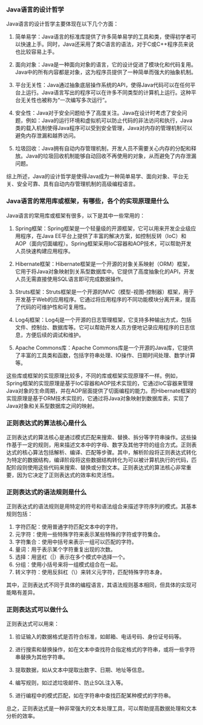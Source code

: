 
### Java语言的设计哲学

Java语言的设计哲学主要体现在以下几个方面：

1. 简单易学：Java语言的标准库提供了许多简单易学的工具和类，使得初学者可以快速上手。同时，Java还采用了类C语言的语法，对于C或C++程序员来说也比较容易上手。

2. 面向对象：Java是一种面向对象的语言，它的设计促进了模块化和代码复用。 Java中的所有内容都是对象，这为程序员提供了一种简单而强大的抽象机制。

3. 平台无关性：Java通过抽象底层操作系统的API，使得Java代码可以在任何平台上运行。Java语言写出的程序可以在许多不同类型的计算机上运行。这种平台无关性也被称为“一次编写多次运行”。

4. 安全性：Java对于安全问题给予了高度关注。Java在设计时考虑了安全问题，例如：Java的运行环境和虚拟机可以防止代码的非法访问和执行，Java类的载入机制使得Java程序可以受到安全管理，Java对内存的管理机制可以避免内存泄漏和越界访问。

5. 垃圾回收：Java拥有自动内存管理机制，开发人员不需要关心内存的分配和释放。Java的垃圾回收机制能够自动回收不再使用的对象，从而避免了内存泄漏问题。

综上所述，Java的设计哲学是使得Java成为一种简单易学、面向对象、平台无关、安全可靠、具有自动内存管理机制的高级编程语言。




### Java语言的常用库或框架，有哪些，各个的实现原理是什么

Java语言的常用库或框架有很多，以下是其中一些常用的：

1. Spring框架：Spring框架是一个轻量级的开源框架，它可以用来开发企业级应用程序，在Java EE平台上提供了丰富的解决方案，如控制反转（IoC）和AOP（面向切面编程）。Spring框架采用IoC容器和AOP技术，可以帮助开发人员快速构建应用程序。

2. Hibernate框架：Hibernate框架是一个开源的对象关系映射（ORM）框架，它用于将Java对象映射到关系型数据库中。它提供了高度抽象化的API，开发人员无需直接使用SQL语言即可完成数据操作。

3. Struts框架：Struts框架是一个开源的MVC（模型-视图-控制器）框架，用于开发基于Web的应用程序。它通过将应用程序的不同功能模块分离开来，提高了代码的可维护性和可复用性。

4. Log4j框架：Log4j是一个开源的日志管理框架，它支持多种输出方式，包括文件、控制台、数据库等。它可以帮助开发人员方便地记录应用程序的日志信息，方便后续的调试和维护。

5. Apache Commons库：Apache Commons库是一个开源的Java库，它提供了丰富的工具类和函数，包括字符串处理、IO操作、日期时间处理、数学计算等。

这些库或框架的实现原理比较多，不同的库或框架实现原理不一样。例如，Spring框架的实现原理是基于IoC容器和AOP技术实现的，它通过IoC容器来管理Java对象的生命周期，并在AOP层面提供了切面编程的能力。而Hibernate框架的实现原理是基于ORM技术实现的，它通过将Java对象映射到数据库表，实现了Java对象和关系型数据库之间的映射。




### 正则表达式的算法核心是什么

正则表达式的算法核心是通过模式匹配来搜索、替换、拆分等字符串操作。这些操作基于一定的规则，用来描述文本中的字母、数字及其他字符的组合方式。正则表达式的核心算法包括解析、编译、匹配等步骤。其中，解析阶段将正则表达式转化为特定的数据结构，编译阶段将这些数据结构转化为可以被计算机执行的代码，匹配阶段则使用这些代码来搜索、替换或分割文本。正则表达式的算法核心非常重要，因为它决定了正则表达式的效率和灵活性。




### 正则表达式的语法规则是什么

正则表达式的语法规则是用特定的符号和语法组合来描述字符序列的模式。其基本规则包括：

1. 字符匹配：使用普通字符匹配文本中的字符。
2. 元字符：使用一些特殊字符来表示某些特殊的字符或字符集合。
3. 字符集合：使用中括号来表示一组可以匹配的字符。
4. 量词：用于表示某个字符重复出现的次数。
5. 选择：用竖杠（|）表示在多个模式中选择一个。
6. 分组：使用小括号来将一组模式组合在一起。
7. 转义字符：使用反斜杠（\）来转义元字符，匹配特殊字符本身。

其中，正则表达式不同于具体的编程语言，其语法规则基本相同，但具体的实现可能略有差异。




### 正则表达式可以做什么

正则表达式可以用来：

1. 验证输入的数据格式是否符合标准，如邮箱、电话号码、身份证号码等。

2. 进行搜索和替换操作，如在文本中查找符合指定格式的字符串，或将一些字符串替换为其他字符串。

3. 提取数据，如从文本中提取出数字、日期、地址等信息。

4. 编写规则，如过滤垃圾邮件、防止SQL注入等。

5. 进行编程中的模式匹配，如在字符串中查找匹配某种模式的字符串。

总之，正则表达式是一种非常强大的文本处理工具，可以帮助提高数据处理和文本分析的效率。


